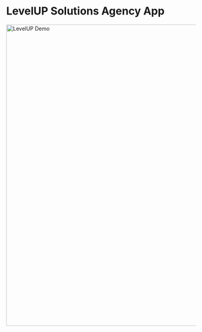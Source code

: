 # LevelUP Solutions Agency App

<img src="/src/assets/images/levelup-demo.gif" alt="LevelUP Demo" width="800" />
